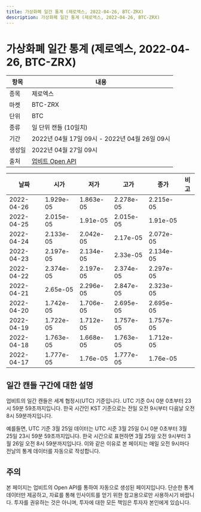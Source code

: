 ```yaml
---
title: 가상화폐 일간 통계 (제로엑스, 2022-04-26, BTC-ZRX)
description: 가상화폐 일간 통계 (제로엑스, 2022-04-26, BTC-ZRX)
---
```



가상화폐 일간 통계 (제로엑스, 2022-04-26, BTC-ZRX)
===

|항목|내용|
|--|--|
|종목|제로엑스|
|마켓|BTC-ZRX|
|단위|BTC|
|종류|일 단위 캔들 (10일치)|
|기간|2022년 04월 17일 09시 - 2022년 04월 26일 09시|
|생성일|2022년 04월 27일 09시|
|출처|[업비트 Open API](https://docs.upbit.com)|


|날짜|시가|저가|고가|종가|비고|
|--|--|--|--|--|--|
|2022-04-26|1.929e-05|1.863e-05|2.278e-05|2.215e-05|    |
|2022-04-25|2.015e-05|1.91e-05|2.015e-05|1.91e-05|    |
|2022-04-24|2.133e-05|2.042e-05|2.17e-05|2.072e-05|    |
|2022-04-23|2.197e-05|2.134e-05|2.33e-05|2.134e-05|    |
|2022-04-22|2.374e-05|2.197e-05|2.374e-05|2.297e-05|    |
|2022-04-21|2.65e-05|2.296e-05|2.847e-05|2.323e-05|    |
|2022-04-20|1.742e-05|1.706e-05|2.695e-05|2.695e-05|    |
|2022-04-19|1.722e-05|1.712e-05|1.757e-05|1.757e-05|    |
|2022-04-18|1.763e-05|1.668e-05|1.763e-05|1.712e-05|    |
|2022-04-17|1.777e-05|1.76e-05|1.777e-05|1.76e-05|    |


일간 캔들 구간에 대한 설명
---


업비트의 일간 캔들은 세계 협정시(UTC) 기준입니다. 
UTC 기준 0시 0분 0초부터 23시 59분 59초까지입니다. 
한국 시간인 KST 기준으로는 전일 오전 9시부터 다음날 오전 8시 59분까지입니다. 


예를들면, UTC 기준 3월 25일 데이터는 UTC 시준 3월 25일 0시 0분 0초부터 3월 25일 23시 59분 59초까지입니다. 
한국 시간으로 표현하면 3월 25일 오전 9시부터 3월 26일 오전 8시 59분까지입니다. 
이와 같은 이유로 본 페이지는 매일 오전 9시마다 전날의 통계 데이터를 자동으로 작성합니다. 


주의
---


본 페이지는 업비트의 Open API를 통하여 자동으로 생성된 페이지입니다. 
단순한 통계 데이터만 제공하고, 자료를 통해 인사이트를 얻기 위한 참고용으로만 사용하시기 바랍니다. 
투자를 권유하는 것은 아니며, 투자에 대한 모든 책임은 투자자 본인에게 있습니다. 
